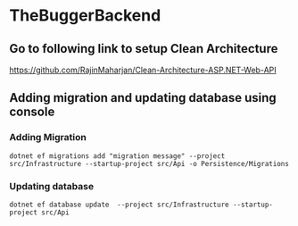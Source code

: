 # TheBuggerBackend
## Go to following link to setup Clean Architecture
https://github.com/RajinMaharjan/Clean-Architecture-ASP.NET-Web-API

## Adding migration and updating database using console 
### Adding Migration
    dotnet ef migrations add "migration message" --project src/Infrastructure --startup-project src/Api -o Persistence/Migrations 
### Updating database
    dotnet ef database update  --project src/Infrastructure --startup-project src/Api 
